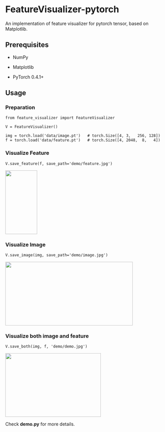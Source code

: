 # FeatureVisualizer-pytorch
An implementation of feature visualizer for pytorch tensor, based on Matplotlib.

## Prerequisites

- NumPy

- Matplotlib

- PyTorch 0.4.1+

## Usage

### Preparation
```
from feature_visualizer import FeatureVisualizer

V = FeatureVisualizer()

img = torch.load('data/image.pt')   # torch.Size([4, 3,   256, 128])
f = torch.load('data/feature.pt')   # torch.Size([4, 2048,  8,   4])
```

### Visualize Feature
```
V.save_feature(f, save_path='demo/feature.jpg')
```
<img src="https://github.com/hyk1996/FeatureVisualizer-pytorch/blob/master/demo/feature.jpg" height="200" width="100">

### Visualize Image
```
V.save_image(img, save_path='demo/image.jpg')
```
<img src="https://github.com/hyk1996/FeatureVisualizer-pytorch/blob/master/demo/image.jpg" height="200" width="400">

### Visualize both image and feature
```
V.save_both(img, f, 'demo/demo.jpg')
```
<img src="https://github.com/hyk1996/FeatureVisualizer-pytorch/blob/master/demo/demo.jpg" height="200" width="300">

Check **demo.py** for more details.

